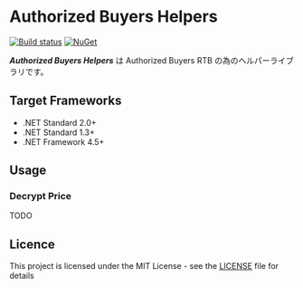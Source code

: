 # Authorized Buyers Helpers
[![Build status](https://ci.appveyor.com/api/projects/status/ruqit1wanf2t3sae/branch/master?svg=true)](https://ci.appveyor.com/project/inasync/authorizedbuyershelpers/branch/master)
[![NuGet](https://img.shields.io/nuget/v/Inasync.AuthorizedBuyersHelpers.svg)](https://www.nuget.org/packages/Inasync.AuthorizedBuyersHelpers/)

***Authorized Buyers Helpers*** は Authorized Buyers RTB の為のヘルパーライブラリです。


## Target Frameworks
- .NET Standard 2.0+
- .NET Standard 1.3+
- .NET Framework 4.5+


## Usage
### Decrypt Price
TODO


## Licence
This project is licensed under the MIT License - see the [LICENSE](LICENSE) file for details
